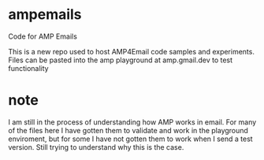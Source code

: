 # ampemails
Code for AMP Emails

This is a new repo used to host AMP4Email code samples and experiments.  Files can be pasted into the amp playground at amp.gmail.dev to test functionality

# note
I am still in the process of understanding how AMP works in email.  For many of the files here I have gotten them to validate and work in the playground enviroment, but for some I have not gotten them to work when I send a test version.  Still trying to understand why this is the case.

